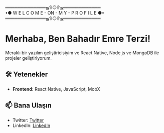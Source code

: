 ═════════════ஜ۩۞۩ஜ════════════                     
•● W E L C O M E - ON - M Y - P R O F I L E ●•                
═════════════ஜ۩۞۩ஜ════════════

# Merhaba, Ben Bahadır Emre Terzi!

Meraklı bir yazılım geliştiricisiyim ve React Native, Node.js ve MongoDB ile projeler geliştiriyorum. 


## 🛠️ Yetenekler

- **Frontend:** React Native, JavaScript, MobX

## 📫 Bana Ulaşın


- Twitter: [Twitter](https://x.com/xauqse)
- LinkedIn: [LinkedIn](https://www.linkedin.com/in/bahad%C4%B1r-terzi-a93357295/)


<!--
**xauqse/xauqse** is a ✨ _special_ ✨ repository because its `README.md` (this file) appears on your GitHub profile.

Here are some ideas to get you started:

- 🔭 I’m currently working on ...
- 🌱 I’m currently learning ...
- 👯 I’m looking to collaborate on ...
- 🤔 I’m looking for help with ...
- 💬 Ask me about ...
- 📫 How to reach me: ...
- 😄 Pronouns: ...
- ⚡ Fun fact: ...
-->
